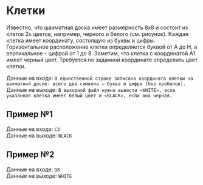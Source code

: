 # Клетки
Известно, что шахматная доска имеет размерность 8х8 и состоит из клеток 2х цветов, например, черного и белого (см. рисунок). Каждая клетка имеет координату, состоящую из буквы и цифры. Горизонтальное расположение клетки определяется буквой от A до H, а вертикальное – цифрой от 1 до 8. Заметим, что клетка с координатой А1 имеет черный цвет. Требуется по заданной координате определить цвет клетки.


Данные на входе: 	`В единственной строке записана координата клетки на шахматной доске: всего два символа – буква и цифра (без пробелов).`  
Данные на выходе: 	`В выходной файл нужно вывести «WHITE», если указанная клетка имеет белый цвет и «BLACK», если она черная. `

## Пример №1
Данные на входе: 	`C3`  
Данные на выходе: 	`BLACK` 

## Пример №2
Данные на входе: 	`G8`  
Данные на выходе: 	`WHITE` 